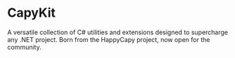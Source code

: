 # CapyKit
A versatile collection of C# utilities and extensions designed to supercharge any .NET project. Born from the HappyCapy project, now open for the community.
